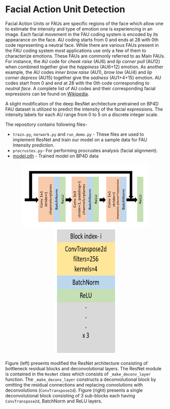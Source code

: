 # Facial Action Unit Detection

Facial Action Units or FAUs are specific regions of the face which allow one to estimate the intensity and type of emotion one is experiencing in an image. Each facial movement in the FAU coding system is encoded by its appearance on the face. AU coding starts from 0 and ends at 28 with 0th code representing a neutral face. While there are various FAUs present in the FAU coding system most applications use only a few of them to characterize emotions. These FAUs are commonly referred to as Main FAUs. For instance, the AU code for *cheek raise* (AU6) and *lip corner pull* (AU12) when combined together give the *happiness* (AU6+12) emotion. As another example, the AU codes *inner brow raise* (AU1), *brow low* (AU4) and *lip corner depress* (AU15) together give the *sadness* (AU1+4+15) emotion. AU codes start from 0 and end at 28 with the 0th code corresponding to *neutral face*. A complete list of AU codes and their corresponding facial expressions can be found on [Wikipedia](https://en.wikipedia.org/wiki/Facial_Action_Coding_System). 

A slight modification of the deep ResNet architecture pretrained on BP4D FAU dataset is utilized to predict the intensity of the facial expressions. The intensity labels for each AU range from 0 to 5 on a discrete integer scale.

The repository contains following files- 
* `train.py`, `nerwork.py` and `run_demo.py` - These files are used to implement ResNet and train our model on a sample data for FAU Intensity prediction.   
* `procrustes.py`- For performing procrustes analysis (facial alignment).  
* [model.pth](https://drive.google.com/file/d/1XYCoLtApTHq89_s3gf6Lh6U2kMP80oCH/view?usp=sharing) - Trained model on BP4D data

<p align="center"><img src="bottleneck.PNG" height="200" width="400"><img src="deconv.PNG" height="400" width="200"></p>

Figure (left) presents modified the ResNet architecture consisting of bottleneck residual blocks and deconvolutional layers. The ResNet module is contained in the `ResNet` class which consists of `_make_deconv_layer` function. The `_make_deconv_layer` constructs a deconvolutional block by omitting the residual connections and replacing convolutions with deconvolutions (`ConvTranspose2d`). Figure (right) presents a single deconvolutional block consisting of 3 sub-blocks each having `ConvTranspose2d`, BatchNorm and ReLU layers. 